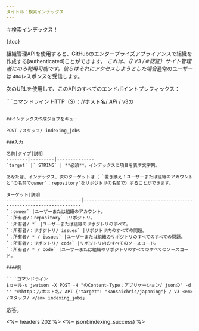 ```yaml
---
タイトル：検索インデックス
---
```


＃検索インデックス！

{:toc}

組織管理APIを使用すると、GitHubのエンタープライズアプライアンスで組織を作成する[authenticated]ことができます。 *これは、（/ V3 /＃認証）サイト管理者にのみ利用可能です。彼らはそれにアクセスしようとした場合*通常のユーザーは `404`レスポンスを受信します。

次のURLを使用して、このAPIのすべてのエンドポイントプレフィックス：

`` `コマンドライン
HTTP（S）：//ホスト名/ <em> API </em> / v3の
```

##インデックス作成ジョブをキュー

POST /スタッフ/ indexing_jobs

###入力

名前|タイプ|説明
--------|---------|--------------
`target` |` STRING` | **必須**。インデックスに項目を表す文字列。

あなたは、インデックス、次のターゲットは（ `置き換え：ユーザーまたは組織のアカウントと`の名前でowner`：repository`をリポジトリの名前で）することができます。

ターゲット|説明
----------------------------|---------------------------------------------------------------------
`：owner` |ユーザーまたは組織のアカウント。
`：所有者/：repository` |リポジトリ。
`：所有者/ *` |ユーザーまたは組織のリポジトリのすべて。
`：所有者/：リポジトリ/ issues` |リポジトリ内のすべての問題。
`：所有者/ * / issues` |ユーザーまたは組織のリポジトリのすべてのすべての問題。
`：所有者/：リポジトリ/ code` |リポジトリ内のすべてのソースコード。
`：所有者/ * / code` |ユーザーまたは組織のリポジトリのすべてのすべてのソースコード。

####例

`` `コマンドライン
$カール-u jwatson -X POST -H "のContent-Type：アプリケーション/ jsonの" -d '' "のhttp：//ホスト名/ API {"target": "kansaichris/japaning"} / V3 <em> /スタッフ/ </em> indexing_jobs」
```

応答。

<%= headers 202 %>
<%= json(:indexing_success)  %>
